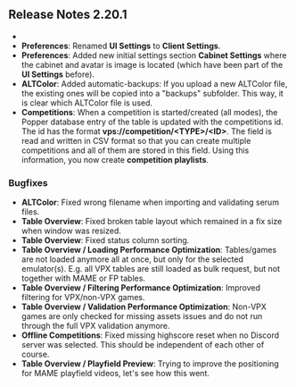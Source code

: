## Release Notes 2.20.1
- 
- **Preferences**: Renamed **UI Settings** to **Client Settings**.
- **Preferences**: Added new initial settings section **Cabinet Settings** where the cabinet and avatar is image is located (which have been part of the **UI Settings** before).
- **ALTColor**: Added automatic-backups: If you upload a new ALTColor file, the existing ones will be copied into a "backups" subfolder. This way, it is clear which ALTColor file is used.
- **Competitions**: When a competition is started/created (all modes), the Popper database entry of the table is updated with the competitions id. The id has the format **vps://competition/\<TYPE\>/\<ID\>**. The field is read and written in CSV format so that you can create multiple competitions and all of them are stored in this field. Using this information, you now create **competition playlists**.
 

### Bugfixes

- **ALTColor**: Fixed wrong filename when importing and validating serum files.
- **Table Overview**: Fixed broken table layout which remained in a fix size when window was resized.
- **Table Overview**: Fixed status column sorting.
- **Table Overview / Loading Performance Optimization**: Tables/games are not loaded anymore all at once, but only for the selected emulator(s). E.g. all VPX tables are still loaded as bulk request, but not together with MAME or FP tables. 
- **Table Overview / Filtering Performance Optimization**: Improved filtering for VPX/non-VPX games.
- **Table Overview / Validation Performance Optimization**: Non-VPX games are only checked for missing assets issues and do not run through the full VPX validation anymore.
- **Offline Competitions**: Fixed missing highscore reset when no Discord server was selected. This should be independent of each other of course.
- **Table Overview / Playfield Preview**: Trying to improve the positioning for MAME playfield videos, let's see how this went.